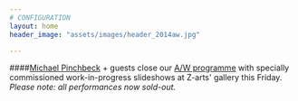 ```yaml
---
# CONFIGURATION
layout: home
header_image: "assets/images/header_2014aw.jpg"

---
```

####[Michael Pinchbeck](/current/2014-autumnwinter/pinchbeck) + guests close our [A/W programme](/current/2014-autumnwinter) with specially commissioned work-in-progress slideshows at Z-arts' gallery this Friday. *Please note: all performances now sold-out.*
